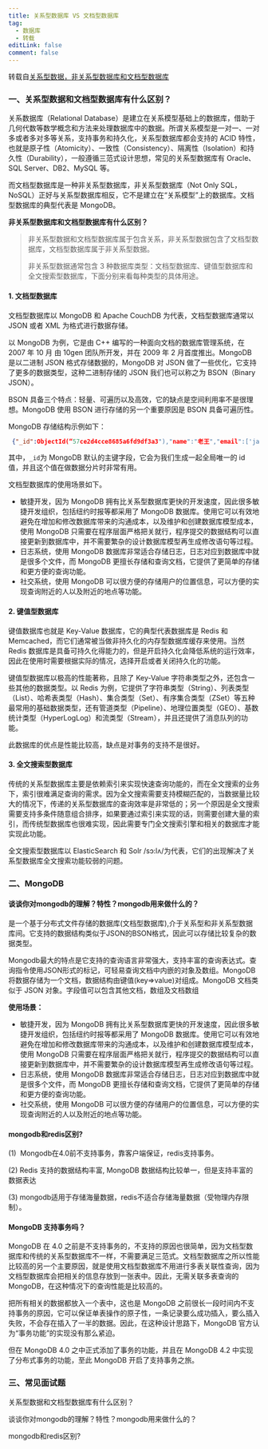 ```yaml
---
title: 关系型数据库 VS 文档型数据库
tag:
  - 数据库
  - 转载
editLink: false
comment: false
---
```


转载自[关系型数据，非关系型数据库和文档型数据库](https://www.cnblogs.com/liaowenhui/p/12852775.html#:~:text=%E6%96%87%E6%A1%A3%E5%9E%8B%E6%95%B0%E6%8D%AE%E5%BA%93%E4%BB%A5%20MongoDB%20%E5%92%8C%20Apache%20CouchDB%20%E4%B8%BA%E4%BB%A3%E8%A1%A8%EF%BC%8C%E6%96%87%E6%A1%A3%E5%9E%8B%E6%95%B0%E6%8D%AE%E5%BA%93%E9%80%9A%E5%B8%B8%E4%BB%A5%20JSON%20%E6%88%96%E8%80%85,%E6%9C%88%20%E7%94%B1%2010gen%20%E5%9B%A2%E9%98%9F%E6%89%80%E5%BC%80%E5%8F%91%EF%BC%8C%E5%B9%B6%E5%9C%A8%202009%20%E5%B9%B4%202%20%E6%9C%88%E9%A6%96%E5%BA%A6%E6%8E%A8%E5%87%BA%E3%80%82 "关系型数据，非关系型数据库和文档型数据库")
### 一、关系型数据和文档型数据库有什么区别？

关系数据库（Relational Database）是建立在关系模型基础上的数据库，借助于几何代数等数学概念和方法来处理数据库中的数据。所谓关系模型是一对一、一对多或者多对多等关系，支持事务和持久化，关系型数据库都会支持的 ACID 特性，也就是原子性（Atomicity）、一致性（Consistency）、隔离性（Isolation）和持久性（Durability），一般遵循三范式设计思想，常见的关系型数据库有 Oracle、SQL Server、DB2、MySQL 等。

而文档型数据库是一种非关系型数据库，非关系型数据库（Not Only SQL，NoSQL）正好与关系型数据库相反，它不是建立在“关系模型”上的数据库。文档型数据库的典型代表是 MongoDB。

**非关系型数据库和文档型数据库有什么区别？**

> 非关系型数据和文档型数据库属于包含关系，非关系型数据包含了文档型数据库，文档型数据库属于非关系型数据。
>
> 非关系型数据通常包含 3 种数据库类型：文档型数据库、键值型数据库和全文搜索型数据库，下面分别来看每种类型的具体用途。

#### 1\. 文档型数据库

文档型数据库以 MongoDB 和 Apache CouchDB 为代表，文档型数据库通常以 JSON 或者 XML 为格式进行数据存储。

以 MongoDB 为例，它是由 C++ 编写的一种面向文档的数据库管理系统，在 2007 年 10 月 由 10gen 团队所开发，并在 2009 年 2 月首度推出。MongoDB 是以二进制 JSON 格式存储数据的，MongoDB 对 JSON 做了一些优化，它支持了更多的数据类型，这种二进制存储的 JSON 我们也可以称之为 BSON（Binary JSON）。

BSON 具备三个特点：轻量、可遍历以及高效，它的缺点是空间利用率不是很理想。MongoDB 使用 BSON 进行存储的另一个重要原因是 BSON 具备可遍历性。

MongoDB 存储结构示例如下：
```json
 {"_id":ObjectId(“57ce2d4cce8685a6fd9df3a3"),"name":"老王","email":['java@qq.com','java@163.com']}
```
其中，`_id`为 MongoDB 默认的主键字段，它会为我们生成一起全局唯一的 id 值，并且这个值在做数据分片时非常有用。

文档型数据库的使用场景如下。

- 敏捷开发，因为 MongoDB 拥有比关系型数据库更快的开发速度，因此很多敏捷开发组织，包括纽约时报等都采用了 MongoDB 数据库。使用它可以有效地避免在增加和修改数据库带来的沟通成本，以及维护和创建数据库模型成本，使用 MongoDB 只需要在程序层面严格把关就行，程序提交的数据结构可以直接更新到数据库中，并不需要繁杂的设计数据库模型再生成修改语句等过程。
- 日志系统，使用 MongoDB 数据库非常适合存储日志，日志对应到数据库中就是很多个文件，而 MongoDB 更擅长存储和查询文档，它提供了更简单的存储和更方便的查询功能。
- 社交系统，使用 MongoDB 可以很方便的存储用户的位置信息，可以方便的实现查询附近的人以及附近的地点等功能。

#### 2\. 键值型数据库

键值数据库也就是 Key-Value 数据库，它的典型代表数据库是 Redis 和 Memcached，而它们通常被当做非持久化的内存型数据库缓存来使用。当然 Redis 数据库是具备可持久化得能力的，但是开启持久化会降低系统的运行效率，因此在使用时需要根据实际的情况，选择开启或者关闭持久化的功能。

键值型数据库以极高的性能著称，且除了 Key-Value 字符串类型之外，还包含一些其他的数据类型。以 Redis 为例，它提供了字符串类型（String）、列表类型（List）、哈希表类型（Hash）、集合类型（Set）、有序集合类型（ZSet）等五种最常用的基础数据类型，还有管道类型（Pipeline）、地理位置类型（GEO）、基数统计类型（HyperLogLog）和流类型（Stream），并且还提供了消息队列的功能。

此数据库的优点是性能比较高，缺点是对事务的支持不是很好。

#### 3\. 全文搜索型数据库

传统的关系型数据库主要是依赖索引来实现快速查询功能的，而在全文搜索的业务下，索引很难满足查询的需求。因为全文搜索需要支持模糊匹配的，当数据量比较大的情况下，传递的关系型数据库的查询效率是非常低的；另一个原因是全文搜索需要支持多条件随意组合排序，如果要通过索引来实现的话，则需要创建大量的索引，而传统型数据库也很难实现，因此需要专门全文搜索引擎和相关的数据库才能实现此功能。

全文搜索型数据库以 ElasticSearch 和 Solr /sɔ:lʌ/为代表，它们的出现解决了关系型数据库全文搜索功能较弱的问题。

### 二、MongoDB 

#### 谈谈你对mongodb的理解？特性？mongodb用来做什么的？

是一个基于分布式文件存储的数据库(文档型数据库),介于关系型和非关系型数据库间。它支持的数据结构类似于JSON的BSON格式，因此可以存储比较复杂的数据类型。

Mongodb最大的特点是它支持的查询语言非常强大，支持丰富的查询表达式。查询指令使用JSON形式的标记，可轻易查询文档中内嵌的对象及数组。MongoDB 将数据存储为一个文档，数据结构由键值(key=>value)对组成。MongoDB 文档类似于 JSON 对象。字段值可以包含其他文档，数组及文档数组

**使用场景：**

- 敏捷开发，因为 MongoDB 拥有比关系型数据库更快的开发速度，因此很多敏捷开发组织，包括纽约时报等都采用了 MongoDB 数据库。使用它可以有效地避免在增加和修改数据库带来的沟通成本，以及维护和创建数据库模型成本，使用 MongoDB 只需要在程序层面严格把关就行，程序提交的数据结构可以直接更新到数据库中，并不需要繁杂的设计数据库模型再生成修改语句等过程。
- 日志系统，使用 MongoDB 数据库非常适合存储日志，日志对应到数据库中就是很多个文件，而 MongoDB 更擅长存储和查询文档，它提供了更简单的存储和更方便的查询功能。
- 社交系统，使用 MongoDB 可以很方便的存储用户的位置信息，可以方便的实现查询附近的人以及附近的地点等功能。

#### mongodb和redis区别?

(1)  Mongodb在4.0前不支持事务，靠客户端保证，redis支持事务。

(2) Redis 支持的数据结构丰富, MongoDB 数据结构比较单一，但是支持丰富的数据表达

(3) mongodb适用于存储海量数据，redis不适合存储海量数据（受物理内存限制）。

#### MongoDB 支持事务吗？

MongoDB 在 4.0 之前是不支持事务的，不支持的原因也很简单，因为文档型数据库和传统的关系型数据库不一样，不需要满足三范式。文档型数据库之所以性能比较高的另一个主要原因，就是使用文档型数据库不用进行多表关联性查询，因为文档型数据库会把相关的信息存放到一张表中。因此，无需关联多表查询的 MongoDB，在这种情况下的查询性能是比较高的。

把所有相关的数据都放入一个表中，这也是 MongoDB 之前很长一段时间内不支持事务的原因，它可以保证单表操作的原子性，一条记录要么成功插入，要么插入失败，不会存在插入了一半的数据。因此，在这种设计思路下，MongoDB 官方认为“事务功能”的实现没有那么紧迫。

但在 MongoDB 4.0 之中正式添加了事务的功能，并且在 MongoDB 4.2 中实现了分布式事务的功能，至此 MongoDB 开启了支持事务之旅。

### 三、常见面试题

关系型数据和文档型数据库有什么区别？

谈谈你对mongodb的理解？特性？mongodb用来做什么的？

mongodb和redis区别?
